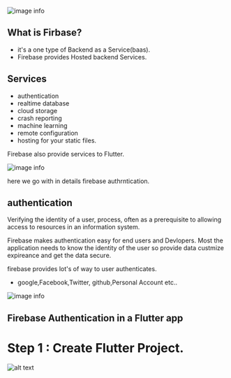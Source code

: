 ![image info](https://1.bp.blogspot.com/-YIfQT6q8ZM4/Vzyq5z1B8HI/AAAAAAAAAAc/UmWSSMLKtKgtH7CACElUp12zXkrPK5UoACLcB/s1600/image00.png)
## What is Firbase? 
- it's a one type of Backend as a Service(baas).
- Firebase provides Hosted backend Services.

## Services 
- authentication
- realtime database
- cloud storage
- crash reporting
- machine learning
- remote configuration
- hosting for your static files.

Firebase also provide services to Flutter.

![image info](https://miro.medium.com/max/1400/0*EISGqRUUEp5cFxTy.png)

here we go with in details firebase authrntication.

## authentication

Verifying the identity of a user, process,  often as a prerequisite to allowing access to resources in an information system.

Firebase makes authentication easy for end users and Devlopers. Most the application needs to know the identity of the user so provide data custmize expireance and get the data secure. 

firebase provides lot's of way to user authenticates.
 - google,Facebook,Twitter, github,Personal Account etc..
   
![image info](https://i.ytimg.com/vi/8sGY55yxicA/maxresdefault.jpg)

## Firebase Authentication in a Flutter app
# Step 1 :  Create Flutter Project.
![alt text](.image/ScreenshotFirebase.png)
